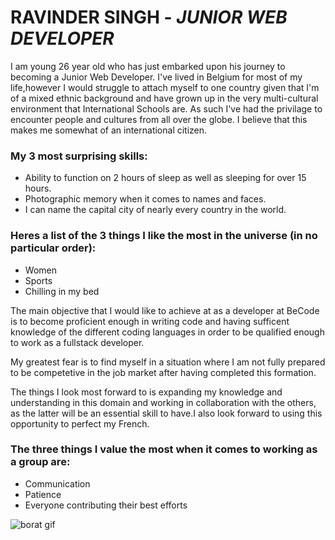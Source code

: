 # **RAVINDER SINGH** - *JUNIOR WEB DEVELOPER*

I am young 26 year old who has just embarked upon his journey to becoming a Junior Web Developer. I've lived in Belgium for most of my life,however I would struggle to attach myself to one country given that I'm of a mixed ethnic background and have grown up in the very multi-cultural environment that International Schools are. As such I've had the privilage to encounter people and cultures from all over the globe. I believe that this makes me somewhat of an international citizen.

### My 3 most surprising skills:

- Ability to function on 2 hours of sleep as well as sleeping for over 15 hours.
- Photographic memory when it comes to names and faces.
- I can name the capital city of nearly every country in the world.

### Heres a list of the 3 things I like the most in the universe (in no particular order):

- Women
- Sports
- Chilling in my bed

The main objective that I would like to achieve at as a developer at BeCode is to become proficient enough in writing code and having sufficent knowledge of the different coding languages in order to be qualified enough to work as a fullstack developer.

My greatest fear is to find myself in a situation where I am not fully prepared to be competetive in the job market after having completed this formation.

The things I look most forward to is expanding my knowledge and understanding in this domain and working in collaboration with the others, as the latter will be an essential skill to have.I also look forward to using this opportunity to perfect my French.

### The three things I value the most when it comes to working as a group are:
- Communication
- Patience
- Everyone contributing their best efforts

![borat gif](https://media2.giphy.com/media/UAmdO9mDnFJCllRisF/giphy.gif?cid=ecf05e47aqpunn6mrcke72dw4kaxoq426d62lfphe03zn1r8&ep=v1_gifs_search&rid=giphy.gif&ct=g)







